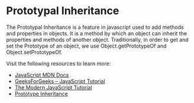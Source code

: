 # Prototypal Inheritance

The Prototypal Inheritance is a feature in javascript used to add methods and properties in objects. It is a method by which an object can inherit the properties and methods of another object. Traditionally, in order to get and set the Prototype of an object, we use Object.getPrototypeOf and Object.setPrototypeOf.

Visit the following resources to learn more:

- [JavaScript MDN Docs](https://developer.mozilla.org/en-US/docs/Web/JavaScript/Inheritance_and_the_prototype_chain)
- [GeeksForGeeks – JavaScript Tutorial](https://www.geeksforgeeks.org/prototypal-inheritance-using-__proto__-in-javascript/)
- [The Modern JavaScript Tutorial](https://javascript.info/prototype-inheritance)
- [Prototype Inheritance](https://javascript.info/prototype-inheritance)
